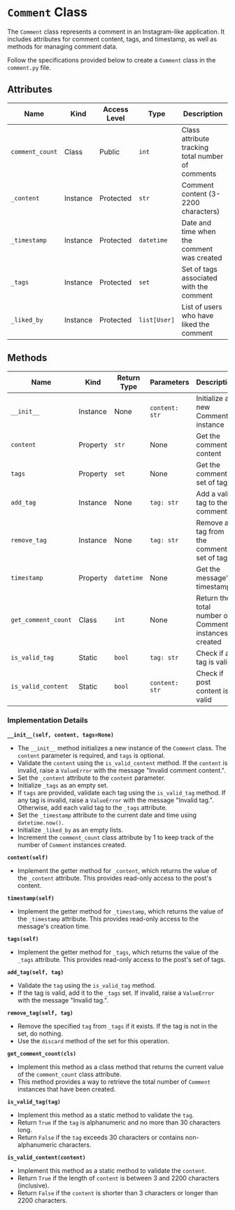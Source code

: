 # `Comment` Class

The `Comment` class represents a comment in an Instagram-like application. It includes attributes for comment content, tags, and timestamp, as well as methods for managing comment data.

Follow the specifications provided below to create a `Comment` class in the `comment.py` file.

## Attributes

| Name         | Kind     | Access Level | Type       | Description                                    |
|--------------|----------|--------------|------------|------------------------------------------------|
| `comment_count` | Class    | Public       | `int`           | Class attribute tracking total number of comments |
| `_content`   | Instance | Protected      | `str`      | Comment content (3-2200 characters)            |
| `_timestamp`  | Instance | Protected       | `datetime` | Date and time when the comment was created     |
| `_tags`      | Instance | Protected      | `set`      | Set of tags associated with the comment        |
| `_liked_by`     | Instance | Protected      | `list[User]`    | List of users who have liked the comment          |

## Methods

| Name                 | Kind     | Return Type | Parameters     | Description                                           |
|----------------------|----------|-------------|----------------|-------------------------------------------------------|
| `__init__`           | Instance | None        | `content: str` | Initialize a new Comment instance                     |
| `content`            | Property | `str`       | None           | Get the comment's content                             |
| `tags`               | Property | `set`       | None           | Get the comment's set of tags                         |
| `add_tag`            | Instance | None        | `tag: str`     | Add a valid tag to the comment                        |
| `remove_tag`         | Instance | None        | `tag: str`     | Remove a tag from the comment's set of tags           |
| `timestamp`          | Property | `datetime`  | None                                 | Get the message's timestamp                           |
| `get_comment_count`     | Class    | `int`       | None                        | Return the total number of Comments instances created     |
| `is_valid_tag`       | Static   | `bool`      | `tag: str`                  | Check if a tag is valid                               |
| `is_valid_content`   | Static   | `bool`      | `content: str`              | Check if post content is valid                        |


### Implementation Details

**`__init__(self, content, tags=None)`**
- The `__init__` method initializes a new instance of the `Comment` class. The `content` parameter is required, and `tags` is optional.
- Validate the `content` using the `is_valid_content` method. If the `content` is invalid, raise a `ValueError` with the message "Invalid comment content.".
- Set the `_content` attribute to the `content` parameter.
- Initialize `_tags` as an empty set.
- If `tags` are provided, validate each tag using the `is_valid_tag` method. If any tag is invalid, raise a `ValueError` with the message "Invalid tag.". Otherwise, add each valid tag to the `_tags` attribute.
- Set the `_timestamp` attribute to the current date and time using `datetime.now()`.
- Initialize `_liked_by` as an empty lists.
- Increment the `comment_count` class attribute by 1 to keep track of the number of `Comment` instances created.

**`content(self)`**
- Implement the getter method for `_content`, which returns the value of the `_content` attribute. This provides read-only access to the post's content.

**`timestamp(self)`**
- Implement the getter method for `_timestamp`, which returns the value of the `_timestamp` attribute. This provides read-only access to the message's creation time.

**`tags(self)`**
- Implement the getter method for `_tags`, which returns the value of the `_tags` attribute. This provides read-only access to the post's set of tags.

**`add_tag(self, tag)`**
- Validate the `tag` using the `is_valid_tag` method.
- If the tag is valid, add it to the `_tags` set. If invalid, raise a `ValueError` with the message "Invalid tag.".

**`remove_tag(self, tag)`**
- Remove the specified `tag` from `_tags` if it exists. If the tag is not in the set, do nothing.
- Use the `discard` method of the set for this operation.

**`get_comment_count(cls)`**
- Implement this method as a class method that returns the current value of the `comment_count` class attribute.
- This method provides a way to retrieve the total number of `Comment` instances that have been created.

**`is_valid_tag(tag)`**
- Implement this method as a static method to validate the `tag`.
- Return `True` if the `tag` is alphanumeric and no more than 30 characters long.
- Return `False` if the `tag` exceeds 30 characters or contains non-alphanumeric characters.

**`is_valid_content(content)`**
- Implement this method as a static method to validate the `content`.
- Return `True` if the length of `content` is between 3 and 2200 characters (inclusive).
- Return `False` if the `content` is shorter than 3 characters or longer than 2200 characters.